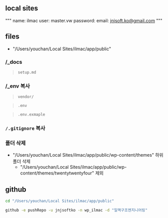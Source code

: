 ## local sites

"""
name: ilmac
user: master.vw
password: 
email: jnjsoft.ko@gmail.com
"""

## files

- "/Users/youchan/Local Sites/ilmac/app/public"

### /_docs
> `setup.md`

### /_env 복사

> `vendor/`

> `.env`

> `.env.exmaple`

### `/.gitignore` 복사

### 폴더 삭제

- "/Users/youchan/Local Sites/ilmac/app/public/wp-content/themes" 하위 폴더 삭제
  - "/Users/youchan/Local Sites/ilmac/app/public/wp-content/themes/twentytwentyfour" 제외


## github

```sh
cd "/Users/youchan/Local Sites/ilmac/app/public"

github -e pushRepo -u jnjsoftko -n wp_ilmac -d "일맥구조엔지니어링"
```
